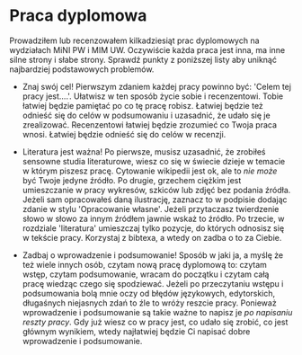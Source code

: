 # Praca dyplomowa

Prowadziłem lub recenzowałem kilkadziesiąt prac dyplomowych na wydziałach MiNI PW i MIM UW.
Oczywiście każda praca jest inna, ma inne silne strony i słabe strony.
Sprawdź punkty z poniższej listy aby uniknąć najbardziej podstawowych problemów.

* Znaj swój cel! Pierwszym zdaniem każdej pracy powinno być: 'Celem tej pracy jest....'. Ułatwisz w ten sposób życie sobie i recenzentowi. 
Tobie łatwiej będzie pamiętać po co tę pracę robisz. Łatwiej będzie też odnieść się do celów w podsumowaniu i uzasadnić, że udało się je zrealizować.
Recenzentowi łatwiej będzie zrozumieć co Twoja praca wnosi. Łatwiej będzie odnieść się do celów w recenzji.

* Literatura jest ważna! Po pierwsze, musisz uzasadnić, że zrobiłeś sensowne studia literaturowe, wiesz co się w świecie dzieje w temacie w którym piszesz pracę.
Cytowanie wikipedii jest ok, ale to *nie może* być Twoje jedyne źródło. 
Po drugie, grzechem ciężkim jest umieszczanie w pracy wykresów, szkiców lub zdjęć bez podania źródła. Jeżeli sam opracowałeś daną ilustrację, zaznacz to w podpisie dodając zdanie w stylu 'Opracowanie własne'.
Jeżeli przytaczasz twierdzenie słowo w słowo za innym źródłem jawnie wskaż to źródło.
Po trzecie, w rozdziale 'literatura' umieszczaj tylko pozycje, do których odnosisz się w tekście pracy. Korzystaj z bibtexa, a wtedy on zadba o to za Ciebie.

* Zadbaj o wprowadzenie i podsumowanie! Sposób w jaki ja, a myślę że też wiele innych osób, czytam nową pracę dyplomową to: czytam wstęp, czytam podsumowanie, wracam do początku i czytam całą pracę wiedząc czego się spodziewać.
Jeżeli po przeczytaniu wstępu i podsumowania bolą mnie oczy od błędów językowych, edytorskich, długaśnych niejasnych zdań to źle to wróży reszcie pracy.
Ponieważ wprowadzenie i podsumowanie są takie ważne to napisz je *po napisaniu reszty pracy*. 
Gdy już wiesz co w pracy jest, co udało się zrobić, co jest głównym wynikiem, wtedy najłatwiej będzie Ci napisać dobre wprowadzenie i podsumowanie.

